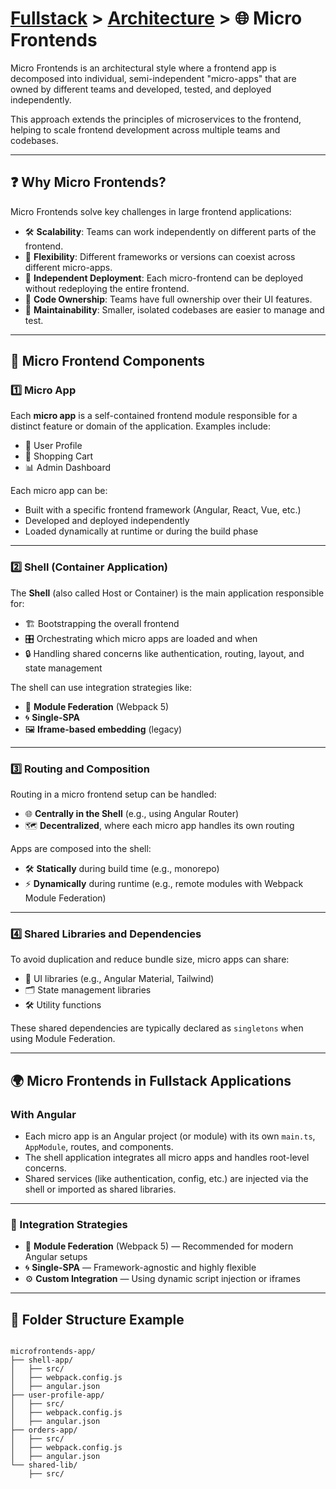 # [Fullstack](../../) > [Architecture](../) > 🌐 Micro Frontends

Micro Frontends is an architectural style where a frontend app is decomposed into individual, semi-independent "micro-apps" that are owned by different teams and developed, tested, and deployed independently.

This approach extends the principles of microservices to the frontend, helping to scale frontend development across multiple teams and codebases.

---

## ❓ Why Micro Frontends?

Micro Frontends solve key challenges in large frontend applications:

- 🛠️ **Scalability**: Teams can work independently on different parts of the frontend.
- 🎨 **Flexibility**: Different frameworks or versions can coexist across different micro-apps.
- 🚀 **Independent Deployment**: Each micro-frontend can be deployed without redeploying the entire frontend.
- 👥 **Code Ownership**: Teams have full ownership over their UI features.
- 🧹 **Maintainability**: Smaller, isolated codebases are easier to manage and test.

---

## 🧩 Micro Frontend Components

### 1️⃣ Micro App

Each **micro app** is a self-contained frontend module responsible for a distinct feature or domain of the application. Examples include:

- 👤 User Profile  
- 🛒 Shopping Cart  
- 📊 Admin Dashboard  

Each micro app can be:

- Built with a specific frontend framework (Angular, React, Vue, etc.)
- Developed and deployed independently
- Loaded dynamically at runtime or during the build phase

---

### 2️⃣ Shell (Container Application)

The **Shell** (also called Host or Container) is the main application responsible for:

- 🏗️ Bootstrapping the overall frontend
- 🎛️ Orchestrating which micro apps are loaded and when
- 🔒 Handling shared concerns like authentication, routing, layout, and state management

The shell can use integration strategies like:

- 🧩 **Module Federation** (Webpack 5)
- 🌀 **Single-SPA**
- 🖼️ **Iframe-based embedding** (legacy)

---

### 3️⃣ Routing and Composition

Routing in a micro frontend setup can be handled:

- 🌐 **Centrally in the Shell** (e.g., using Angular Router)
- 🗺️ **Decentralized**, where each micro app handles its own routing

Apps are composed into the shell:

- 🛠️ **Statically** during build time (e.g., monorepo)
- ⚡ **Dynamically** during runtime (e.g., remote modules with Webpack Module Federation)

---

### 4️⃣ Shared Libraries and Dependencies

To avoid duplication and reduce bundle size, micro apps can share:

- 🎨 UI libraries (e.g., Angular Material, Tailwind)
- 🗂️ State management libraries
- 🛠️ Utility functions

These shared dependencies are typically declared as `singletons` when using Module Federation.

---

## 🌍 Micro Frontends in Fullstack Applications

### With Angular

- Each micro app is an Angular project (or module) with its own `main.ts`, `AppModule`, routes, and components.
- The shell application integrates all micro apps and handles root-level concerns.
- Shared services (like authentication, config, etc.) are injected via the shell or imported as shared libraries.

---

### 🔗 Integration Strategies

- 🧩 **Module Federation** (Webpack 5) — Recommended for modern Angular setups  
- 🌀 **Single-SPA** — Framework-agnostic and highly flexible  
- ⚙️ **Custom Integration** — Using dynamic script injection or iframes  

---

## 📂 Folder Structure Example

```plaintext

microfrontends-app/
├── shell-app/
│   ├── src/
│   ├── webpack.config.js
│   ├── angular.json
├── user-profile-app/
│   ├── src/
│   ├── webpack.config.js
│   ├── angular.json
├── orders-app/
│   ├── src/
│   ├── webpack.config.js
│   ├── angular.json
└── shared-lib/
    ├── src/

```